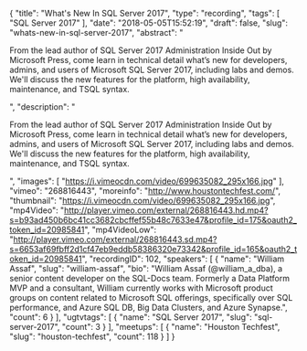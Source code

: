 {
  "title": "What's New In SQL Server 2017",
  "type": "recording",
  "tags": [
    "SQL Server 2017"
  ],
  "date": "2018-05-05T15:52:19",
  "draft": false,
  "slug": "whats-new-in-sql-server-2017",
  "abstract": "<p>From the lead author of SQL Server 2017 Administration Inside Out by Microsoft Press, come learn in technical detail what’s new for developers, admins, and users of Microsoft SQL Server 2017, including labs and demos. We'll discuss the new features for the platform, high availability, maintenance, and TSQL syntax.</p>",
  "description": "<p>From the lead author of SQL Server 2017 Administration Inside Out by Microsoft Press, come learn in technical detail what’s new for developers, admins, and users of Microsoft SQL Server 2017, including labs and demos. We'll discuss the new features for the platform, high availability, maintenance, and TSQL syntax.</p>",
  "images": [
    "https://i.vimeocdn.com/video/699635082_295x166.jpg"
  ],
  "vimeo": "268816443",
  "moreinfo": "http://www.houstontechfest.com/",
  "thumbnail": "https://i.vimeocdn.com/video/699635082_295x166.jpg",
  "mp4Video": "http://player.vimeo.com/external/268816443.hd.mp4?s=b93ad450b6bc41cc3682cbcffef55b48c7633e47&profile_id=175&oauth2_token_id=20985841",
  "mp4VideoLow": "http://player.vimeo.com/external/268816443.sd.mp4?s=6653af69fbff2d1cf47eb9eddb58386320e73342&profile_id=165&oauth2_token_id=20985841",
  "recordingID": 102,
  "speakers": [
    {
      "name": "William Assaf",
      "slug": "william-assaf",
      "bio": "William Assaf (@william_a_dba), a senior content developer on the SQL-Docs team. Formerly a Data Platform MVP and a consultant, William currently works with Microsoft product groups on content related to Microsoft SQL offerings, specifically over SQL performance, and Azure SQL DB, Big Data Clusters, and Azure Synapse.",
      "count": 6
    }
  ],
  "ugtvtags": [
    {
      "name": "SQL Server 2017",
      "slug": "sql-server-2017",
      "count": 3
    }
  ],
  "meetups": [
    {
      "name": "Houston Techfest",
      "slug": "houston-techfest",
      "count": 118
    }
  ]
}